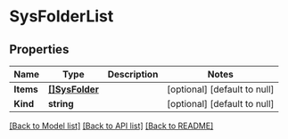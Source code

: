 # SysFolderList

## Properties
Name | Type | Description | Notes
------------ | ------------- | ------------- | -------------
**Items** | [**[]SysFolder**](sys_folder.md) |  | [optional] [default to null]
**Kind** | **string** |  | [optional] [default to null]

[[Back to Model list]](../README.md#documentation-for-models) [[Back to API list]](../README.md#documentation-for-api-endpoints) [[Back to README]](../README.md)


